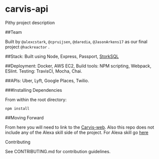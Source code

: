 # carvis-api
Pithy project description

##Team

Built by `@alexcstark`, `@cpruijsen`, `@daredia`, `@JasonArkens17` as our final project `@hackreactor` .

##Stack:
Built using Node, Express, Passport, [StorkSQL](https://www.npmjs.com/package/storkSQL)

##Deployment: 
Docker, AWS EC2, Build tools: NPM scripting, Webpack, ESlint. Testing: TravisCI, Mocha, Chai.

##APIs: 
Uber, Lyft, Google Places, Twilio. 

###Installing Dependencies

From within the root directory:

`npm install`

##Moving Forward

From here you will need to link to the [Carvis-web](https://github.com/complex-joins/carvis). Also this repo does not include any of the Alexa skill side of the project. For Alexa skill go [here](https://github.com/complex-joins/alexa-poc)

Contributing

See CONTRIBUTING.md for contribution guidelines.

